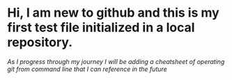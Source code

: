 # Hi, I am new to github and this is my first test file initialized in a local repository.
*As I progress through my journey I will be adding a cheatsheet of operating git from command line that I can reference in the future*
